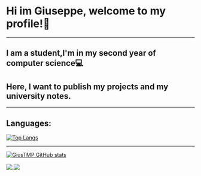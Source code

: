 # **Hi im Giuseppe, welcome to my profile!**🦝
---
## I am a student,I'm in my second year of computer science💻 
 
## Here, I want to publish my projects and my university notes.
---
## **Languages:**
[![Top Langs](https://github-readme-stats.vercel.app/api/top-langs/?username=GiusTMP&hide_progress=true)](https://github.com/GiusTMP/github-readme-stats)

---

[![GiusTMP GitHub stats](https://github-readme-stats.vercel.app/api?username=GiusTMP&show_icons=true&theme=merko)](https://github.com/GiusTMP/github-readme-stats)

<a href="https://github.com/GiusTMP/github-readme-stats">
  <img align="center" src="https://github-readme-stats.vercel.app/api?username=GiusTMP&show_icons=true&theme=merko" />
  <img align="center" src="https://github-readme-stats.vercel.app/api/top-langs/?username=GiusTMP&hide_progress=true" />
</a>
